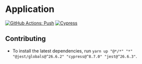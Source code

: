 # Application

[![GitHub Actions: Push](https://github.com/CharlesStover/monorepo-template/actions/workflows/application-push.yml/badge.svg?branch=main)](https://github.com/CharlesStover/monorepo-template/actions/workflows/application-push.yml)
[![Cypress](https://img.shields.io/endpoint?url=https://dashboard.cypress.io/badge/simple/4akrvv/main&label=Cypress&style=flat)](https://dashboard.cypress.io/projects/4akrvv/runs)

## Contributing

- To install the latest dependencies, run
  `yarn up "@*/*" "*" "@jest/globals@^26.6.2" "cypress@^8.7.0" "jest@^26.6.3"`.
